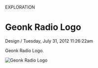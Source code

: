 <p class="type">EXPLORATION</p>

# Geonk Radio Logo

<p class="meta">Design  /  Tuesday, July 31, 2012 11:26:22am</p>

Geonk Radio Logo.

![Geonk Radio Logo](https://farooq-agent.web.app/assets/images/works/large/C5hLTFMh_work_image.jpg)
